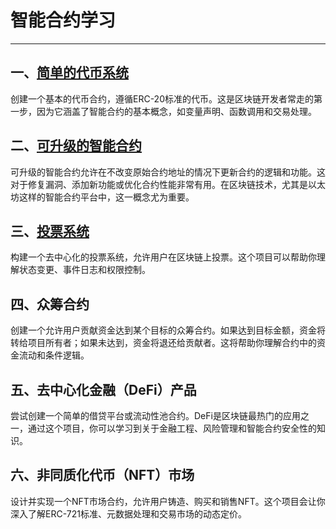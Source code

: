 # 智能合约学习

---

## 一、[简单的代币系统](./contracts/ERC20/KuiToken.md)

创建一个基本的代币合约，遵循ERC-20标准的代币。这是区块链开发者常走的第一步，因为它涵盖了智能合约的基本概念，如变量声明、函数调用和交易处理。

## 二、[可升级的智能合约](./contracts/upgradeable/upgradeable.md)

可升级的智能合约允许在不改变原始合约地址的情况下更新合约的逻辑和功能。这对于修复漏洞、添加新功能或优化合约性能非常有用。在区块链技术，尤其是以太坊这样的智能合约平台中，这一概念尤为重要。

## 三、[投票系统](./contracts/vote/Voting.md)

构建一个去中心化的投票系统，允许用户在区块链上投票。这个项目可以帮助你理解状态变更、事件日志和权限控制。

## 四、众筹合约

创建一个允许用户贡献资金达到某个目标的众筹合约。如果达到目标金额，资金将转给项目所有者；如果未达到，资金将退还给贡献者。这将帮助你理解合约中的资金流动和条件逻辑。

## 五、去中心化金融（DeFi）产品

尝试创建一个简单的借贷平台或流动性池合约。DeFi是区块链最热门的应用之一，通过这个项目，你可以学习到关于金融工程、风险管理和智能合约安全性的知识。

## 六、非同质化代币（NFT）市场

设计并实现一个NFT市场合约，允许用户铸造、购买和销售NFT。这个项目会让你深入了解ERC-721标准、元数据处理和交易市场的动态定价。

